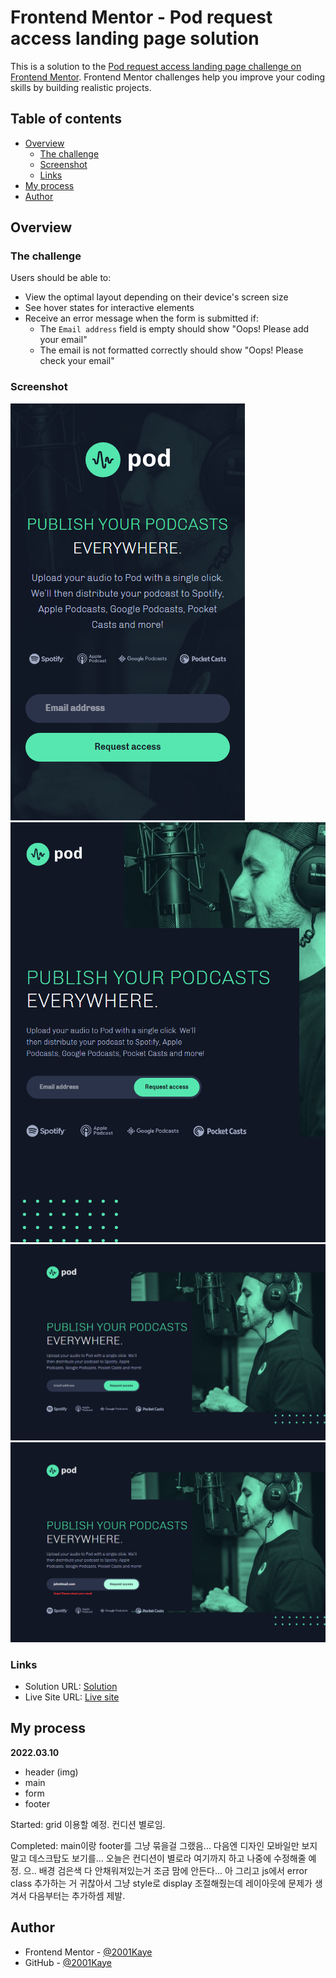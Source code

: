 # Frontend Mentor - Pod request access landing page solution

This is a solution to the [Pod request access landing page challenge on Frontend Mentor](https://www.frontendmentor.io/challenges/pod-request-access-landing-page-eyTmdkLSG). Frontend Mentor challenges help you improve your coding skills by building realistic projects.

## Table of contents

- [Overview](#overview)
  - [The challenge](#the-challenge)
  - [Screenshot](#screenshot)
  - [Links](#links)
- [My process](#my-process)
- [Author](#author)

## Overview

### The challenge

Users should be able to:

- View the optimal layout depending on their device's screen size
- See hover states for interactive elements
- Receive an error message when the form is submitted if:
  - The `Email address` field is empty should show "Oops! Please add your email"
  - The email is not formatted correctly should show "Oops! Please check your email"

### Screenshot

![](./design/mobile-design.jpg)
![](./design/tablet-design.jpg)
![](./design/desktop-design.jpg)
![](./design/active-states.jpg)

### Links

- Solution URL: [Solution]()
- Live Site URL: [Live site]()

## My process

**2022.03.10**

- header (img)
- main
- form
- footer

Started: grid 이용할 예정. 컨디션 별로임.

Completed: main이랑 footer를 그냥 묶을걸 그랬음... 다음엔 디자인 모바일만 보지 말고 데스크탑도 보기를... 오늘은 컨디션이 별로라 여기까지 하고 나중에 수정해줄 예정. 으.. 배경 검은색 다 안채워져있는거 조금 맘에 안든다... 아 그리고 js에서 error class 추가하는 거 귀찮아서 그냥 style로 display 조절해줬는데 레이아웃에 문제가 생겨서 다음부터는 추가하셈 제발.

## Author

- Frontend Mentor - [@2001Kaye](https://www.frontendmentor.io/profile/jhan117)
- GitHub - [@2001Kaye](https://github.com/jhan117)
